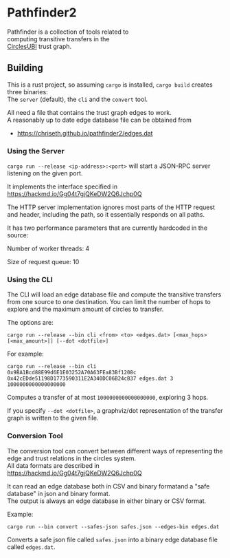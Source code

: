 # Pathfinder2

Pathfinder is a collection of tools related to  
computing transitive transfers in the  
[CirclesUBI](https://joincircles.net) trust graph.

## Building

This is a rust project, so assuming `cargo` is installed, `cargo build` creates three binaries:  
The `server` (default), the `cli` and the `convert` tool.

All need a file that contains the trust graph edges to work.  
A reasonably up to date edge database file can be obtained from

- https://chriseth.github.io/pathfinder2/edges.dat

### Using the Server

`cargo run --release <ip-address>:<port>` will start a JSON-RPC server listening on the given port.

It implements the interface specified in https://hackmd.io/Gg04t7gjQKeDW2Q6Jchp0Q

The HTTP server implementation ignores most parts of the HTTP request and header, including the path,
so it essentially responds on all paths.

It has two performance parameters that are currently hardcoded in the source:

Number of worker threads: 4

Size of request queue: 10

### Using the CLI

The CLI will load an edge database file and compute the transitive transfers from one source to one destination. You can limit the number of hops to explore and the maximum amount of circles to transfer.

The options are:

`cargo run --release --bin cli <from> <to> <edges.dat> [<max_hops> [<max_amount>]] [--dot <dotfile>]`

For example:

`cargo run --release --bin cli 0x9BA1Bcd88E99d6E1E03252A70A63FEa83Bf1208c 0x42cEDde51198D1773590311E2A340DC06B24cB37 edges.dat 3 1000000000000000000`

Computes a transfer of at most `1000000000000000000`, exploring 3 hops.

If you specify `--dot <dotfile>`, a graphviz/dot representation of the transfer graph is written to the given file.

### Conversion Tool

The conversion tool can convert between different ways of representing the edge and trust relations in the circles system.  
All data formats are described in https://hackmd.io/Gg04t7gjQKeDW2Q6Jchp0Q

It can read an edge database both in CSV and binary formatand a "safe database" in json and binary format.  
The output is always an edge database in either binary or CSV format.

Example:

`cargo run --bin convert --safes-json safes.json --edges-bin edges.dat`

Converts a safe json file called `safes.json` into a binary edge database file called `edges.dat`.
